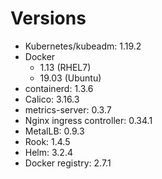 # Versions

* Kubernetes/kubeadm: 1.19.2
* Docker
    * 1.13 (RHEL7)
    * 19.03 (Ubuntu)
* containerd: 1.3.6
* Calico: 3.16.3
* metrics-server: 0.3.7 
* Nginx ingress controller: 0.34.1
* MetalLB: 0.9.3
* Rook: 1.4.5
* Helm: 3.2.4
* Docker registry: 2.7.1

